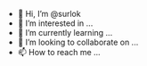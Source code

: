 - 👋 Hi, I’m @surlok
- 👀 I’m interested in ...
- 🌱 I’m currently learning ...
- 💞️ I’m looking to collaborate on ...
- 📫 How to reach me ...

<!---
surlok/surlok is a ✨ special ✨ repository because its `README.md` (this file) appears on your GitHub profile.
You can click the Preview link to take a look at your changes.
--->
